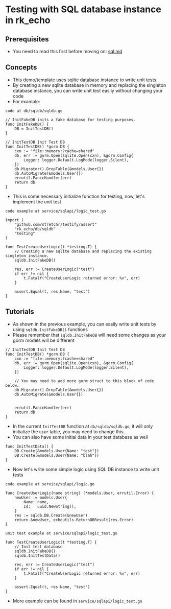 # Testing with SQL database instance in rk_echo

## Prerequisites

- You need to read this first before moving on: [sql.md](../db/sql.md)

## Concepts

- This demo/template uses sqlite database instance to write unit tests.
- By creating a new sqlite database in memory and replacing the singleton database instance, you can write unit test easily without changing your code
- For example:

`code at db/sqldb/sqldb.go`
```golang
// InitFakeDB inits a fake database for testing purposes.
func InitFakeDB() {
	DB = InitTestDB()
}

// InitTestDB Init Test DB
func InitTestDB() *gorm.DB {
	cxn := "file::memory:?cache=shared"
	db, err := gorm.Open(sqlite.Open(cxn), &gorm.Config{
		Logger: logger.Default.LogMode(logger.Silent),
	})
	db.Migrator().DropTable(&models.User{})
	db.AutoMigrate(&models.User{})
	errutil.PanicHandler(err)
	return db
}
```

- This is some necessary initialize function for testing, now, let's implement the unit test

`code example at service/sqlapi/logic_test.go`
```golang
import (
	"github.com/stretchr/testify/assert"
	"rk_echo/db/sqldb"
	"testing"
)

func TestCreateUserLogic(t *testing.T) {
	// Creating a new sqlite database and replacing the existing singleton instance.
	sqldb.InitFakeDB()
	
	res, err := CreateUserLogic("test")
	if err != nil {
		t.Fatalf("CreateUserLogic returned error: %v", err)
	}

	assert.Equal(t, res.Name, "test")
}
```

## Tutorials

- As shown in the previous example, you can easily write unit tests by using `sqldb.InitFakeDB()` functions
- Please remember that `sqldb.InitFakeDB` will need some changes as your gorm models will be different

```golang
// InitTestDB Init Test DB
func InitTestDB() *gorm.DB {
	cxn := "file::memory:?cache=shared"
	db, err := gorm.Open(sqlite.Open(cxn), &gorm.Config{
		Logger: logger.Default.LogMode(logger.Silent),
	})
	
	// You may need to add more gorm struct to this block of code below.
	db.Migrator().DropTable(&models.User{})
	db.AutoMigrate(&models.User{})
	
	
	errutil.PanicHandler(err)
	return db
}
```

- In the current `InitTestDB` function at `db/sqldb/sqldb.go`, it will only initialize the `user` table, you may need to change this.
- You can also have some initial data in your test database as well

```golang
func InitTestData() {
    DB.Create(&models.User{Name: "test"})
    DB.Create(&models.User{Name: "blah"})
}
```

- Now let's write some simple logic using SQL DB instance to write unit tests

`code example at service/sqlapi/logic.go`
```golang
func CreateUserLogic(name string) (*models.User, errutil.Error) {
	newUser := models.User{
		Name: name,
		Id:   uuid.NewString(),
	}
	res := sqldb.DB.Create(&newUser)
	return &newUser, echoutils.ReturnDBResult(res.Error)
}
```

`unit test example at service/sqlapi/logic_test.go`
```golang
func TestCreateUserLogic(t *testing.T) {
	// Init test database
	sqldb.InitFakeDB()
	sqldb.InitTestData()
	
	res, err := CreateUserLogic("test")
	if err != nil {
		t.Fatalf("CreateUserLogic returned error: %v", err)
	}

	assert.Equal(t, res.Name, "test")
}
```

- More example can be found in `service/sqlapi/logic_test.go`